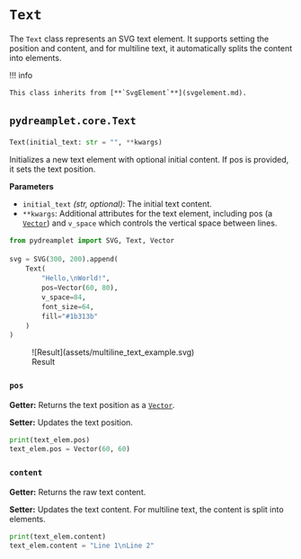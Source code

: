 # `Text`

The `Text` class represents an SVG text element. It supports setting the position and content, and for multiline text, it automatically splits the content into <tspan> elements.

!!! info

    This class inherits from [**`SvgElement`**](svgelement.md).

## <span class=class></span>`pydreamplet.core.Text`

```py
Text(initial_text: str = "", **kwargs)
```

Initializes a new text element with optional initial content. If pos is provided, it sets the text position.

<span class="param">**Parameters**</span>

- `initial_text` *(str, optional)*: The initial text content.
- `**kwargs`: Additional attributes for the text element, including pos (a [`Vector`](../math/vector.md)) and `v_space` which controls the vertical space between lines.

```py
from pydreamplet import SVG, Text, Vector

svg = SVG(300, 200).append(
    Text(
        "Hello,\nWorld!",
        pos=Vector(60, 80),
        v_space=84,
        font_size=64,
        fill="#1b313b"
    )
)
```

<figure class="light-dark-bg" markdown="span">
  ![Result](assets/multiline_text_example.svg)
  <figcaption>Result</figcaption>
</figure>

### <span class="prop"></span>`pos`

**Getter:** Returns the text position as a [`Vector`](../math/vector.md).

**Setter:** Updates the text position.

```py
print(text_elem.pos)
text_elem.pos = Vector(60, 60)
```

### <span class="prop"></span>`content`

**Getter:** Returns the raw text content.

**Setter:** Updates the text content. For multiline text, the content is split into <tspan> elements.

```py
print(text_elem.content)
text_elem.content = "Line 1\nLine 2"
```
